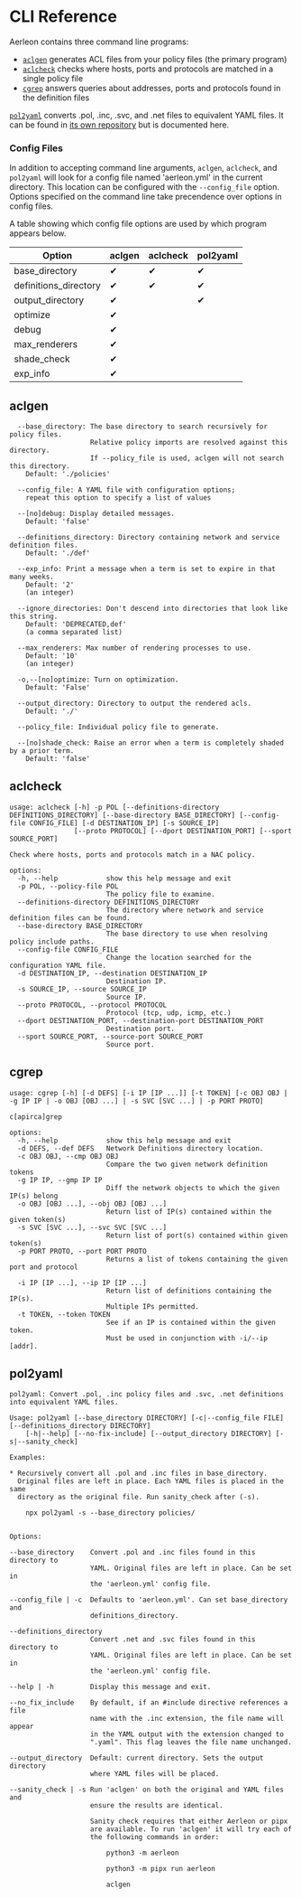 # CLI Reference

Aerleon contains three command line programs:

* [`aclgen`](#aclgen) generates ACL files from your policy files (the primary program)
* [`aclcheck`](#aclcheck) checks where hosts, ports and protocols are matched in a single policy file
* [`cgrep`](#cgrep) answers queries about addresses, ports and protocols found in the definition files

[`pol2yaml`](#pol2yaml) converts .pol, .inc, .svc, and .net files to equivalent YAML files. It can be found in [its own repository](https://github.com/aerleon/pol2yaml) but is documented here.

### Config Files

In addition to accepting command line arguments, `aclgen`, `aclcheck`, and
`pol2yaml` will look for a config file named 'aerleon.yml' in the current directory.
This location can be configured with the `--config_file` option. Options specified on
the command line take precendence over options in config files.

A table showing which config file options are used by which program appears below.

Option | aclgen | aclcheck  | pol2yaml
---- | --- | --- |  ---
base_directory | ✔ | ✔ | ✔
definitions_directory | ✔ | ✔ | ✔
output_directory | ✔ |  | ✔
optimize | ✔ |  |
debug | ✔ |  |
max_renderers | ✔ |  |
shade_check | ✔ |  |
exp_info | ✔ |  |


## aclgen

```
  --base_directory: The base directory to search recursively for policy files.
                    Relative policy imports are resolved against this directory.
                    If --policy_file is used, aclgen will not search this directory.
    Default: './policies'

  --config_file: A YAML file with configuration options;
    repeat this option to specify a list of values

  --[no]debug: Display detailed messages.
    Default: 'false'

  --definitions_directory: Directory containing network and service definition files.
    Default: './def'

  --exp_info: Print a message when a term is set to expire in that many weeks.
    Default: '2'
    (an integer)

  --ignore_directories: Don't descend into directories that look like this string.
    Default: 'DEPRECATED,def'
    (a comma separated list)

  --max_renderers: Max number of rendering processes to use.
    Default: '10'
    (an integer)

  -o,--[no]optimize: Turn on optimization.
    Default: 'False'

  --output_directory: Directory to output the rendered acls.
    Default: './'

  --policy_file: Individual policy file to generate.

  --[no]shade_check: Raise an error when a term is completely shaded by a prior term.
    Default: 'false'
```

## aclcheck

```
usage: aclcheck [-h] -p POL [--definitions-directory DEFINITIONS_DIRECTORY] [--base-directory BASE_DIRECTORY] [--config-file CONFIG_FILE] [-d DESTINATION_IP] [-s SOURCE_IP]
                [--proto PROTOCOL] [--dport DESTINATION_PORT] [--sport SOURCE_PORT]

Check where hosts, ports and protocols match in a NAC policy.

options:
  -h, --help            show this help message and exit
  -p POL, --policy-file POL
                        The policy file to examine.
  --definitions-directory DEFINITIONS_DIRECTORY
                        The directory where network and service definition files can be found.
  --base-directory BASE_DIRECTORY
                        The base directory to use when resolving policy include paths.
  --config-file CONFIG_FILE
                        Change the location searched for the configuration YAML file.
  -d DESTINATION_IP, --destination DESTINATION_IP
                        Destination IP.
  -s SOURCE_IP, --source SOURCE_IP
                        Source IP.
  --proto PROTOCOL, --protocol PROTOCOL
                        Protocol (tcp, udp, icmp, etc.)
  --dport DESTINATION_PORT, --destination-port DESTINATION_PORT
                        Destination port.
  --sport SOURCE_PORT, --source-port SOURCE_PORT
                        Source port.
```

## cgrep

```
usage: cgrep [-h] [-d DEFS] [-i IP [IP ...]] [-t TOKEN] [-c OBJ OBJ | -g IP IP | -o OBJ [OBJ ...] | -s SVC [SVC ...] | -p PORT PROTO]

c[apirca]grep

options:
  -h, --help            show this help message and exit
  -d DEFS, --def DEFS   Network Definitions directory location.
  -c OBJ OBJ, --cmp OBJ OBJ
                        Compare the two given network definition tokens
  -g IP IP, --gmp IP IP
                        Diff the network objects to which the given IP(s) belong
  -o OBJ [OBJ ...], --obj OBJ [OBJ ...]
                        Return list of IP(s) contained within the given token(s)
  -s SVC [SVC ...], --svc SVC [SVC ...]
                        Return list of port(s) contained within given token(s)
  -p PORT PROTO, --port PORT PROTO
                        Returns a list of tokens containing the given port and protocol

  -i IP [IP ...], --ip IP [IP ...]
                        Return list of definitions containing the IP(s).
                        Multiple IPs permitted.
  -t TOKEN, --token TOKEN
                        See if an IP is contained within the given token.
                        Must be used in conjunction with -i/--ip [addr].
```

## pol2yaml

```
pol2yaml: Convert .pol, .inc policy files and .svc, .net definitions into equivalent YAML files.

Usage: pol2yaml [--base_directory DIRECTORY] [-c|--config_file FILE] [--definitions_directory DIRECTORY]
    [-h|--help] [--no-fix-include] [--output_directory DIRECTORY] [-s|--sanity_check]

Examples:

* Recursively convert all .pol and .inc files in base_directory.
  Original files are left in place. Each YAML files is placed in the same
  directory as the original file. Run sanity_check after (-s).

    npx pol2yaml -s --base_directory policies/


Options:

--base_directory    Convert .pol and .inc files found in this directory to
                    YAML. Original files are left in place. Can be set in
                    the 'aerleon.yml' config file.

--config_file | -c  Defaults to 'aerleon.yml'. Can set base_directory and
                    definitions_directory.

--definitions_directory
                    Convert .net and .svc files found in this directory to
                    YAML. Original files are left in place. Can be set in
                    the 'aerleon.yml' config file.

--help | -h         Display this message and exit.

--no_fix_include    By default, if an #include directive references a file
                    name with the .inc extension, the file name will appear
                    in the YAML output with the extension changed to
                    ".yaml". This flag leaves the file name unchanged.

--output_directory  Default: current directory. Sets the output directory
                    where YAML files will be placed.

--sanity_check | -s Run 'aclgen' on both the original and YAML files and
                    ensure the results are identical.

                    Sanity check requires that either Aerleon or pipx
                    are available. To run 'aclgen' it will try each of
                    the following commands in order:

                        python3 -m aerleon

                        python3 -m pipx run aerleon

                        aclgen
```